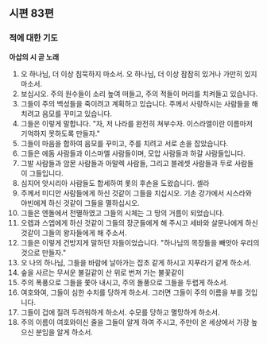 ## 시편 83편

### 적에 대한 기도
**아삽의 시 곧 노래**
1. 오 하나님, 더 이상 침묵하지 마소서. 오 하나님, 더 이상 잠잠히 있거나 가만히 있지 마소서.
2. 보십시오. 주의 원수들이 소리 높여 떠들고, 주의 적들이 머리를 치켜들고 있습니다.
3. 그들이 주의 백성들을 죽이려고 계획하고 있습니다. 주께서 사랑하시는 사람들을 해치려고 음모를 꾸미고 있습니다.
4. 그들은 이렇게 말합니다. "자, 저 나라를 완전히 쳐부수자. 이스라엘이란 이름마저 기억하지 못하도록 만들자."
5. 그들이 마음을 합하여 음모를 꾸미고, 주를 치려고 서로 손을 잡았습니다.
6. 그들은 에돔 사람들과 이스마엘 사람들이며, 모압 사람들과 하갈 사람들입니다.
7. 그발 사람들과 암몬 사람들과 아말렉 사람들, 그리고 블레셋 사람들과 두로 사람들이 그들입니다.
8. 심지어 앗시리아 사람들도 합세하여 롯의 후손을 도왔습니다. 셀라
9. 주께서 미디안 사람들에게 하신 것같이 그들을 치십시오. 기손 강가에서 시스라와 야빈에게 하신 것같이 그들을 멸하십시오.
10. 그들은 엔돌에서 전멸하였고 그들의 시체는 그 땅의 거름이 되었습니다.
11. 오렙과 스엡에게 하신 것같이 그들의 장군들에게 해 주시고 세바와 살문나에게 하신 것같이 그들의 왕자들에게 해 주소서.
12. 그들은 이렇게 건방지게 말하던 자들이었습니다. "하나님의 목장들을 빼앗아 우리의 것으로 만들자."
13. 오 나의 하나님, 그들을 바람에 날아가는 잡초 같게 하시고 지푸라기 같게 하소서.
14. 숲을 사르는 무서운 불길같이 산 위로 번져 가는 불꽃같이
15. 주의 폭풍으로 그들을 쫓아 내시고, 주의 돌풍으로 그들을 두렵게 하소서.
16. 여호와여, 그들이 심한 수치를 당하게 하소서. 그러면 그들이 주의 이름을 부를 것입니다.
17. 그들이 겁에 질려 두려워하게 하소서. 수모를 당하고 멸망하게 하소서.
18. 주의 이름이 여호와이신 줄을 그들이 알게 하여 주시고, 주만이 온 세상에서 가장 높으신 분임을 알게 하소서.